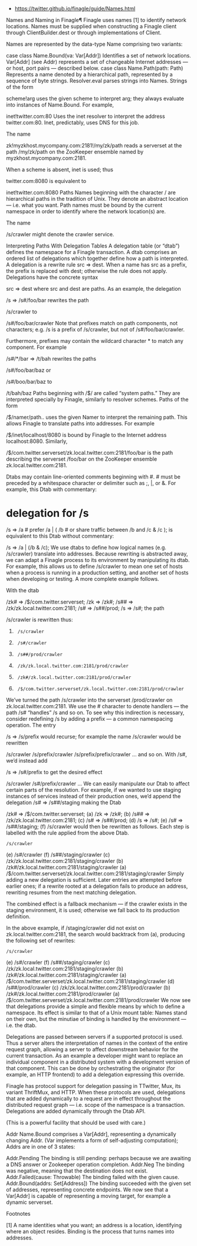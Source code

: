 

* https://twitter.github.io/finagle/guide/Names.html

Names and Naming in Finagle¶
Finagle uses names [1] to identify network locations. Names must be supplied when constructing a Finagle client through ClientBuilder.dest or through implementations of Client.

Names are represented by the data-type Name comprising two variants:

case class Name.Bound(va: Var[Addr])
Identifies a set of network locations. Var[Addr] (see Addr) represents a set of changeable Internet addresses — or host, port pairs — described below.
case class Name.Path(path: Path)
Represents a name denoted by a hierarchical path, represented by a sequence of byte strings.
Resolver.eval parses strings into Names. Strings of the form

scheme!arg
uses the given scheme to interpret arg; they always evaluate into instances of Name.Bound. For example,

inet!twitter.com:80
Uses the inet resolver to interpret the address twitter.com:80. Inet, predictably, uses DNS for this job.

The name

zk!myzkhost.mycompany.com:2181!/my/zk/path
reads a serverset at the path /my/zk/path on the ZooKeeper ensemble named by myzkhost.mycompany.com:2181.

When a scheme is absent, inet is used; thus

twitter.com:8080
is equivalent to

inet!twitter.com:8080
Paths
Names beginning with the character / are hierarchical paths in the tradition of Unix. They denote an abstract location — i.e. what you want. Path names must be bound by the current namespace in order to identify where the network location(s) are.

The name

/s/crawler
might denote the crawler service.

Interpreting Paths With Delegation Tables
A delegation table (or “dtab”) defines the namespace for a Finagle transaction. A dtab comprises an ordered list of delegations which together define how a path is interpreted. A delegation is a rewrite rule src => dest. When a name has src as a prefix, the prefix is replaced with dest; otherwise the rule does not apply. Delegations have the concrete syntax

src     =>      dest
where src and dest are paths. As an example, the delegation

/s      =>      /s#/foo/bar
rewrites the path

/s/crawler
to

/s#/foo/bar/crawler
Note that prefixes match on path components, not characters; e.g. /s is a prefix of /s/crawler, but not of /s#/foo/bar/crawler.

Furthermore, prefixes may contain the wildcard character * to match any component. For example

/s#/*/bar       =>      /t/bah
rewrites the paths

/s#/foo/bar/baz
or

/s#/boo/bar/baz
to

/t/bah/baz
Paths beginning with /$/ are called “system paths.” They are interpreted specially by Finagle, similarly to resolver schemes. Paths of the form

/$/namer/path..
uses the given Namer to interpret the remaining path. This allows Finagle to translate paths into addresses. For example

/$/inet/localhost/8080
is bound by Finagle to the Internet address localhost:8080. Similarly,

/$/com.twitter.serverset/zk.local.twitter.com:2181/foo/bar
is the path describing the serverset /foo/bar on the ZooKeeper ensemble zk.local.twitter.com:2181.

Dtabs may contain line-oriented comments beginning with #. # must be preceded by a whitespace character or delimiter such as ;, |, or &. For example, this Dtab with commentary:

# delegation for /s
/s => /a      # prefer /a
    | ( /b    # or share traffic between /b and /c
      & /c
      );
is equivalent to this Dtab without commentary:

/s => /a | (/b & /c);
We use dtabs to define how logical names (e.g. /s/crawler) translate into addresses. Because rewriting is abstracted away, we can adapt a Finagle process to its environment by manipulating its dtab. For example, this allows us to define /s/crawler to mean one set of hosts when a process is running in a production setting, and another set of hosts when developing or testing. A more complete example follows.

With the dtab

/zk#    =>      /$/com.twitter.serverset;
/zk     =>      /zk#;
/s##    =>      /zk/zk.local.twitter.com:2181;
/s#     =>      /s##/prod;
/s      =>      /s#;
the path

/s/crawler
is rewritten thus:

1.      /s/crawler
2.      /s#/crawler
3.      /s##/prod/crawler
4.      /zk/zk.local.twitter.com:2181/prod/crawler
5.      /zk#/zk.local.twitter.com:2181/prod/crawler
6.      /$/com.twitter.serverset/zk.local.twitter.com:2181/prod/crawler
We’ve turned the path /s/crawler into the serverset /prod/crawler on zk.local.twitter.com:2181. We use the # character to denote handlers — the path /s# “handles” /s and so on. To see why this indirection is necessary, consider redefining /s by adding a prefix — a common namespacing operation. The entry

/s      =>      /s/prefix
would recurse; for example the name /s/crawler would be rewritten

/s/crawler
/s/prefix/crawler
/s/prefix/prefix/crawler
...
and so on. With /s#, we’d instead add

/s      =>      /s#/prefix
to get the desired effect

/s/crawler
/s#/prefix/crawler
...
We can easily manipulate our Dtab to affect certain parts of the resolution. For example, if we wanted to use staging instances of services instead of their production ones, we’d append the delegation /s# => /s##/staging making the Dtab

/zk#  => /$/com.twitter.serverset;         (a)
/zk   => /zk#;                             (b)
/s##  => /zk/zk.local.twitter.com:2181;    (c)
/s#   => /s##/prod;                        (d)
/s    => /s#;                              (e)
/s#   => /s##/staging;                     (f)
/s/crawler would then be rewritten as follows. Each step is labelled with the rule applied from the above Dtab.

    /s/crawler
(e) /s#/crawler
(f) /s##/staging/crawler
(c) /zk/zk.local.twitter.com:2181/staging/crawler
(b) /zk#/zk.local.twitter.com:2181/staging/crawler
(a) /$/com.twitter.serverset/zk.local.twitter.com:2181/staging/crawler
Simply adding a new delegation is sufficient. Later entries are attempted before earlier ones; if a rewrite rooted at a delegation fails to produce an address, rewriting resumes from the next matching delegation.

The combined effect is a fallback mechanism — if the crawler exists in the staging environment, it is used; otherwise we fall back to its production definition.

In the above example, if /staging/crawler did not exist on zk.local.twitter.com:2181, the search would backtrack from (a), producing the following set of rewrites:

    /s/crawler
(e) /s#/crawler
(f) /s##/staging/crawler
  (c) /zk/zk.local.twitter.com:2181/staging/crawler
  (b) /zk#/zk.local.twitter.com:2181/staging/crawler
  (a) /$/com.twitter.serverset/zk.local.twitter.com:2181/staging/crawler
(d) /s##/prod/crawler
  (c) /zk/zk.local.twitter.com:2181/prod/crawler
  (b) /zk#/zk.local.twitter.com:2181/prod/crawler
  (a) /$/com.twitter.serverset/zk.local.twitter.com:2181/prod/crawler
We now see that delegations provide a simple and flexible means by which to define a namespace. Its effect is similar to that of a Unix mount table: Names stand on their own, but the minutiae of binding is handled by the environment — i.e. the dtab.

Delegations are passed between servers if a supported protocol is used. Thus a server alters the interpretation of names in the context of the entire request graph, allowing a server to affect downstream behavior for the current transaction. As an example a developer might want to replace an individual component in a distributed system with a development version of that component. This can be done by orchestrating the originator (for example, an HTTP frontend) to add a delegation expressing this override.

Finagle has protocol support for delegation passing in TTwitter, Mux, its variant ThriftMux, and HTTP. When these protocols are used, delegations that are added dynamically to a request are in effect throughout the distributed request graph — i.e. scope of the namespace is a transaction. Delegations are added dynamically through the Dtab API.

(This is a powerful facility that should be used with care.)

Addr
Name.Bound comprises a Var[Addr], representing a dynamically changing Addr. (Var implements a form of self-adjusting computation); Addrs are in one of 3 states:

Addr.Pending
The binding is still pending: perhaps because we are awaiting a DNS answer or Zookeeper operation completion.
Addr.Neg
The binding was negative, meaning that the destination does not exist.
Addr.Failed(cause: Throwable)
The binding failed with the given cause.
Addr.Bound(addrs: Set[Address])
The binding succeeded with the given set of addresses, representing concrete endpoints.
We now see that a Var[Addr] is capable of representing a moving target, for example a dynamic serverset.

Footnotes

[1]	A name identities what you want; an address is a location, identifying where an object resides. Binding is the process that turns names into addresses.